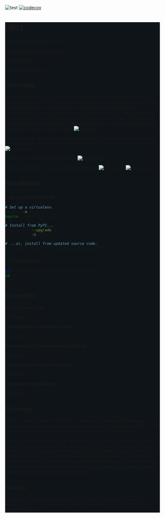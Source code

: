 ![test](https://github.com/davips/ldict/workflows/test/badge.svg)
[![codecov](https://codecov.io/gh/davips/ldict/branch/main/graph/badge.svg)](https://codecov.io/gh/davips/ldict)
<div style="background-color: rgb(15, 20, 25);">

# ldict
Uniquely identified lazy dict.

[Latest version as a package](https://pypi.org/project/ldict)

[Current code](https://github.com/davips/ldict)

[API documentation](https://davips.github.io/ldict)

## Overview
We consider that every value or data object is generated by a process, starting from `empty`.
The process is a sequence of transformation steps that can be of two types:
value insertion and function application.
Value insertion is done using dict-like objects as shown below.
The operator `>>` concatenate the steps chronologically.
Each value and each function have unique deterministic identifiers.
Identifiers for future values are predictable through the magic available [here](https://pypi.org/project/garoupa).
![img.png](https://raw.githubusercontent.com/davips/ldict/main/examples/img.png)

Function application is done in the same way.
The parameter names define the input fields,
while the keys in the returned dict define the output fields:
![img_1.png](https://raw.githubusercontent.com/davips/ldict/main/examples/img_1.png)

Similarly, for anonymous functions:
![img_5.png](https://raw.githubusercontent.com/davips/ldict/main/examples/img_5.png)

Finally, the result is only evaluated at request:
![img_6.png](https://raw.githubusercontent.com/davips/ldict/main/examples/img_6.png)
![img_7.png](https://raw.githubusercontent.com/davips/ldict/main/examples/img_7.png)


## Installation
### ...as a standalone lib
```bash
# Set up a virtualenv. 
python3 -m venv venv
source venv/bin/activate

# Install from PyPI...
pip install --upgrade pip
pip install -U ldict

# ...or, install from updated source code.
pip install git+https://github.com/davips/ldict
```

### ...from source
```bash
git clone https://github.com/davips/ldict
cd ldict
poetry install
```

## Examples
**Merging two ldicts**
<details>
<p>

```python3
from ldict import ldict

a = ldict(x=3)
print(a)
"""
{
    "id": "kr_4aee5c3bcac2c478be9901d57fd1ef8a9d002",
    "ids": "kr_4aee5c3bcac2c478be9901d57fd1ef8a9d002",
    "x": 3
}
"""
```

```python3

b = ldict(y=5)
print(b)
"""
{
    "id": "Uz_0af6d78f77734fad67e6de7cdba3ea368aae4",
    "ids": "Uz_0af6d78f77734fad67e6de7cdba3ea368aae4",
    "y": 5
}
"""
```

```python3

print(a >> b)
"""
{
    "id": "c._2b0434ca422114262680df425b85cac028be6",
    "ids": "kr_4aee5c3bcac2c478be9901d57fd1ef8a9d002 Uz_0af6d78f77734fad67e6de7cdba3ea368aae4",
    "x": 3,
    "y": 5
}
"""
```


</p>
</details>

**Lazily applying functions to ldict**
<details>
<p>

```python3
from ldict import ldict

a = ldict(x=3)
print(a)
"""
{
    "id": "kr_4aee5c3bcac2c478be9901d57fd1ef8a9d002",
    "ids": "kr_4aee5c3bcac2c478be9901d57fd1ef8a9d002",
    "x": 3
}
"""
```

```python3

a = a >> ldict(y=5) >> {"z": 7} >> (lambda x, y, z: {"r": x ** y // z})
print(a)
"""
{
    "id": "8jopGVdtSEyCk1NSKcrEF-Lfv8up9MQBdvkLxU2o",
    "ids": "J3tsy4vUXPELySBicaAy-h-UK7Dp9MQBdvkLxU2o... +2 ...Ss_7dff0a161ba7462725cac7dcee71b67669f69",
    "r": "→(x y z)",
    "x": 3,
    "y": 5,
    "z": 7
}
"""
```

```python3

print(a.r)
"""
34
"""
```

```python3

print(a)
"""
{
    "id": "8jopGVdtSEyCk1NSKcrEF-Lfv8up9MQBdvkLxU2o",
    "ids": "J3tsy4vUXPELySBicaAy-h-UK7Dp9MQBdvkLxU2o... +2 ...Ss_7dff0a161ba7462725cac7dcee71b67669f69",
    "r": 34,
    "x": 3,
    "y": 5,
    "z": 7
}
"""
```


</p>
</details>

**Parameterized functions and sampling**
<details>
<p>

```python3
from random import Random
from ldict import ø
from ldict.cfg import cfg


# A function provide input fields and, optionally, parameters.
# For instance:
# 'a' is sampled from an arithmetic progression
# 'b' is sampled from a geometric progression
# Here, the syntax for default parameter values is borrowed with a new meaning.
def fun(x, y, a=[-100, -99, -98, ..., 100], b=[0.0001, 0.001, 0.01, ..., 100000000]):
    return {"z": a * x + b * y}


# Creating an empty ldict. Alternatively: d = ldict().
d = ø >> {}
d.show(colored=False)
"""
{
    "id": "0000000000000000000000000000000000000000",
    "ids": {}
}
"""
```

```python3

# Putting some values. Alternatively: d = ldict(x=5, y=7).
d["x"] = 5
d["y"] = 7
d.show(colored=False)
"""
{
    "id": "I0_39c94b4dfbc7a8579ca1304eba25917204a5e",
    "ids": {
        "x": "Tz_d158c49297834fad67e6de7cdba3ea368aae4",
        "y": "Rs_92162dea64a7462725cac7dcee71b67669f69"
    },
    "x": 5,
    "y": 7
}
"""
```

```python3

# Parameter values are uniformly sampled.
d1 = d >> fun
d.show(colored=False)
print(d1.z)
"""
{
    "id": "I0_39c94b4dfbc7a8579ca1304eba25917204a5e",
    "ids": {
        "x": "Tz_d158c49297834fad67e6de7cdba3ea368aae4",
        "y": "Rs_92162dea64a7462725cac7dcee71b67669f69"
    },
    "x": 5,
    "y": 7
}
699720.0
"""
```

```python3

d2 = d >> fun
d.show(colored=False)
print(d2.z)
"""
{
    "id": "I0_39c94b4dfbc7a8579ca1304eba25917204a5e",
    "ids": {
        "x": "Tz_d158c49297834fad67e6de7cdba3ea368aae4",
        "y": "Rs_92162dea64a7462725cac7dcee71b67669f69"
    },
    "x": 5,
    "y": 7
}
485.0
"""
```

```python3

# Parameter values can also be manually set.
e = d >> cfg(a=5, b=10) >> fun
print(e.z)
"""
95
"""
```

```python3

# Not all parameters need to be set.
e = d >> cfg(a=5) >> fun
print(e.z)
"""
725.0
"""
```

```python3

# Each run will be a different sample for the missing parameters.
e = e >> cfg(a=5) >> fun
print(e.z)
"""
725.0
"""
```

```python3

# We can define the initial state of the random sampler.
# It will be in effect from its location place onwards in the expression.
e = d >> cfg(a=5) >> Random(0) >> fun
print(e.z)
"""
699999990.0
"""
```

```python3

# All runs will yield the same result,
# if starting from the same random number generator seed.
e = e >> cfg(a=5) >> Random(0) >> fun
print(e.z)
"""
699999990.0
"""
```

```python3

# Reproducible different runs are achievable by using a single random number generator.
rnd = Random(0)
e = d >> cfg(a=5) >> rnd >> fun
print(e.z)
e = d >> cfg(a=5) >> rnd >> fun  # Alternative syntax.
print(e.z)
"""
699999990.0
35.0007
"""
```


</p>
</details>

**Composition of sets of functions**
<details>
<p>

```python3
from random import Random

from ldict import ø


# A multistep process can be defined without applying its functions
from ldict.cfg import cfg


def g(x, y, a=[1, 2, 3, ..., 10], b=[0.00001, 0.0001, 0.001, ..., 100000]):
    return {"z": a * x + b * y}


def h(z, c=[1, 2, 3]):
    return {"z": c * z}


# In the ldict framework 'data is function',
# so the alias ø represents the 'empty data object' and the 'reflexive function' at the same time.
# In other words: 'inserting nothing' has the same effect as 'doing nothing'.
# The operator '*' is an alias for '>>', used just to make the context clearer.
fun = ø * g * h  # ø enable the cartesian product of the subsequent sets of functions within the expression.
print(fun)
"""
g × h
"""
```

```python3

# The difference between 'ø * g * h' and 'ldict(x=3) >> g >> h' is that the functions in the latter are already applied
# (resulting in an ldict object). The former still has its free parameters unsampled,
# and results in an ordered set of composite functions.
# It is a set because the parameter values of the functions are still undefined.
d = {"x": 5, "y": 7} >> fun
print(d)
"""
{
    "id": "oz7JJHDOb6uOsOb3ExhaK7DnbDAFqfTSiVWqtiS8",
    "ids": "XctYqqL-dtgxxiX9YmY38731ZrAFqfTSiVWqtiS8... +1 ...Rs_92162dea64a7462725cac7dcee71b67669f69",
    "z": "→(c z→(a b x y))",
    "x": 5,
    "y": 7
}
"""
```

```python3

print(d.z)
"""
94.0
"""
```

```python3

d = {"x": 5, "y": 7} >> fun
print(d.z)
"""
740.0
"""
```

```python3

# Reproducible different runs by passing a stateful random number generator.
rnd = Random(0)
e = d >> rnd >> fun
print(e.z)
"""
105.0
"""
```

```python3

e = d >> rnd >> fun
print(e.z)
"""
14050.0
"""
```

```python3

# Repeating the same results.
rnd = Random(0)
e = d >> rnd >> fun
print(e.z)
"""
105.0
"""
```

```python3

e = d >> rnd >> fun
print(e.z)
"""
14050.0
"""
```


</p>
</details>

**Transparent persistence**
<details>
<p>

```python3
import shelve
from collections import namedtuple
from pprint import pprint

from ldict import ldict, ø
# The cache can be set globally.
# It is as simple as a dict, or any dict-like implementation mapping str to serializable content.
# Implementations can, e.g., store data on disk or in a remote computer.
from ldict.cfg import cfg
from ldict.config import setcache

setcache({})


def fun(x, y):
    print("Calculated!")  # Watch whether the value had to be calculated.
    return {"z": x ** y}


# The operator '^' indicates a relevant point during the process, i.e., a point where data should be stored.
# It is mostly intended to avoid costly recalculations or log results.
# The symbol points upwards, meaning data can momentarily come from or go outside of the process.
# When the same process is repeated, only the first request will trigger calculation.
# Local caching objects (dicts or dict-like database servers) can also be used.
# They should be wrapped by square brackets to avoid ambiguity.
# The list may contain many different caches, e.g.: [RAM, local, remote].
mycache = {}
remote = {}
d = ø >> {"x": 3, "y": 2} >> fun >> [mycache, remote]
print(d)
print(d.z, d.id)
"""
{
    "id": "dpWeC4tFX.7oD1PMWLoyNAaH6gtNSvzvAw2XMZVi",
    "ids": "GsDJe8CjPiVCEoJEoNzyfKAyyirNSvzvAw2XMZVi... +1 ...yI_a331070d4bcdde465f28ba37ba1310e928122",
    "z": "→(^ x y)",
    "x": 3,
    "y": 2
}
Calculated!
9 dpWeC4tFX.7oD1PMWLoyNAaH6gtNSvzvAw2XMZVi
"""
```

```python3

# The second request just retrieves the cached value.
d = ldict(y=2, x=3) >> fun >> [remote]
print(d.z, d.id)
"""
9 dpWeC4tFX.7oD1PMWLoyNAaH6gtNSvzvAw2XMZVi
"""
```

```python3

# The caching operator can appear in multiple places in the expression, if intermediate values are of interest.
# The ø is used as ldict-inducer when needed.
d = ldict(y=2, x=3) >> fun ^ ø >> (lambda x: {"x": x ** 2}) >> ø >> {"w": 5, "k": 5} >> ø >> [mycache]
print(d.z, d.id)
"""
9 QaRWaaqyTLRqBDzvIff.HdTGQVDeSMDamXXwaYMA
"""
```

```python3

# Persisting to disk is easily done via Python shelve.
P = namedtuple("P", "x y")
a = [3, 2]
b = [1, 4]


def measure_distance(a, b):
    from math import sqrt
    return {"distance": sqrt((a[0] - b[0]) ** 2 + (a[1] - b[1]) ** 2)}


with shelve.open("/tmp/my-cache-file.db") as db:
    d = ldict(a=a, b=b) >> measure_distance >> [db]
    pprint(dict(db))  # Cache is initially empty.
    print(d.distance)
    pprint(dict(db))
    #  ...

    # '^' syntax is also possible.
    a = [7, 1]
    b = [4, 3]
    copy = lambda source=None, target=None, **kwargs: {target: kwargs[source]}
    mean = lambda distance, other_distance: {"m": (distance + other_distance) / 2}
    e = (
            ldict(a=a, b=b)
            >> measure_distance
            >> {"other_distance": d.distance}
            >> mean
            ^ ø
            ^ cfg(source="m", target="m0")
            >> copy
            >> (lambda m: {"m": m ** 2})
    )
    print(e.m0, e.m)

"""
{'3Q_85403c3464883af128dc24eef54294173d8ef': [1, 4],
 'E0_45bf7de0dcdfc012da8a0f556492e8880b09d': [3, 2],
 'KBQMiN2gHLwCewlu6HC67I1R2-m8hIbZ8IXI2c0c': 2.8284271247461903,
 'uSytg7O3BaGIggOzqYSBO3ees4KQw0Bf1SouJQht': 2.8284271247461903}
2.8284271247461903
{'3Q_85403c3464883af128dc24eef54294173d8ef': [1, 4],
 'E0_45bf7de0dcdfc012da8a0f556492e8880b09d': [3, 2],
 'KBQMiN2gHLwCewlu6HC67I1R2-m8hIbZ8IXI2c0c': 2.8284271247461903,
 'uSytg7O3BaGIggOzqYSBO3ees4KQw0Bf1SouJQht': 2.8284271247461903}
3.2169892001050897 10.349019513592784
"""
```


</p>
</details>

<!--- ## Persistence
Extra dependencies can be installed to support saving data to disk or to a server in the network. 

**[still an ongoing work...]**

`poetry install -E full`
--->

## Concept
A ldict is like a common Python dict, with extra functionality and lazy.
It is a mapping between string keys, called fields, and any serializable object.
The ldict `id` (identifier) and the field `ids` are also part of the mapping.  

The user can provide a unique identifier ([hosh](https://pypi.org/project/garoupa))
for each function or value object.
Otherwise, they will be calculated through blake3 hashing of the content of data or bytecode of function.
For this reason, such functions should be simple, i.e.,
with minimal external dependencies, to avoid the unfortunate situation where two
functions with identical local code actually perform different calculations through
calls to external code that implement different algorithms with the same name.
<!--- Alternatively, a Hosh object can be passed inside the dict that is returned by the function, under the key "_id". --->

## Grants
This work was partially supported by Fapesp under supervision of
Prof. André C. P. L. F. de Carvalho at CEPID-CeMEAI (Grants 2013/07375-0 – 2019/01735-0).

</div>
